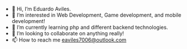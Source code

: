 - 👋 Hi, I’m Eduardo Aviles.
- 👀 I’m interested in Web Development, Game development, and mobile development!
- 🌱 I’m currently learning php and different backend technologies.
- 💞️ I’m looking to collaborate on anything really!
- 📫 How to reach me eaviles7006@outlook.com

<!---
avilese1/avilese1 is a ✨ special ✨ repository because its `README.md` (this file) appears on your GitHub profile.
You can click the Preview link to take a look at your changes.
--->
